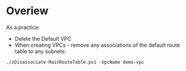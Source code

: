 # Overiew
As a practice:
- Delete the Default VPC
- When creating VPCs - remove any associations of the default route table to any subnets:
```pwsh
./zDisassociate-MainRouteTable.ps1 -VpcName demo-vpc
```
